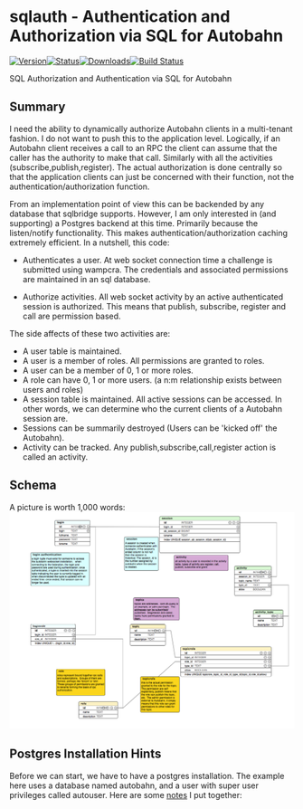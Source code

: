 # sqlauth - Authentication and Authorization via SQL for Autobahn
[![Version](https://pypip.in/version/sqlauth/badge.svg)![Status](https://pypip.in/status/sqlauth/badge.svg)![Downloads](https://pypip.in/download/sqlauth/badge.svg)](https://pypi.python.org/pypi/sqlauth/)[![Build Status](https://travis-ci.org/lgfausak/sqlauth.svg?branch=master)](https://travis-ci.org/lgfausak/sqlauth)

SQL Authorization and Authentication via SQL for Autobahn

## Summary

I need the ability to dynamically authorize Autobahn clients in a
multi-tenant fashion.  I do not want to push this to the application
level.  Logically, if an Autobahn client receives a call to an RPC
the client can assume that the caller has the authority to make that
call. Similarly with all the activities (subscribe,publish,register).
The actual authorization is done centrally so that the application
clients can just be concerned with their function, not the
authentication/authorization function.

From an implementation point of view this can be backended by any
database that sqlbridge supports.  However, I am only interested in
(and supporting) a Postgres backend at this time.  Primarily because
the listen/notify functionality.  This makes authentication/authorization
caching extremely efficient. In a nutshell, this code:

* Authenticates a user.  At web socket connection time a challenge
is submitted using wampcra. The credentials and associated permissions
are maintained in an sql database.

* Authorize activities. All web socket activity by an active authenticated session
is authorized.  This means that publish, subscribe, register and call are
permission based.

The side affects of these two activities are:
* A user table is maintained.
* A user is a member of roles. All permissions are granted to roles.
* A user can be a member of 0, 1 or more roles.
* A role can have 0, 1 or more users. (a n:m relationship exists between users and roles)
* A session table is maintained.  All active sessions can be accessed. In other words,
we can determine who the current clients of a Autobahn session are.
* Sessions can be summarily destroyed (Users can be 'kicked off' the Autobahn).
* Activity can be tracked.  Any publish,subscribe,call,register action is
called an activity.

## Schema

A picture is worth 1,000 words:
![alt text][schema]

## Postgres Installation Hints

Before we can start, we have to have a postgres installation. The example here uses a
database named autobahn, and a user with super user privileges called autouser. Here are
some [notes](docs/postgres_hints.md) I put together: 

[schema]:https://github.com/lgfausak/sqlauth/raw/master/docs/schema.png "AAA Schema"

